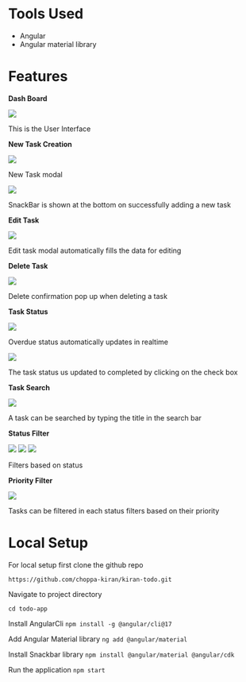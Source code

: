 # Tools Used

- Angular
- Angular material library

# Features

**Dash Board**

![](src/assets/demo/dashboard.png)

This is the User Interface

**New Task Creation**

![](src/assets/demo/newTask.png)

New Task modal

![](src/assets/demo/newTaskSnackbar.png)

SnackBar is shown at the bottom on successfully adding a new task

**Edit Task**

![](src/assets/demo/editTask.png)

Edit task modal automatically fills the data for editing

**Delete Task**

![](src/assets/demo/delete.png)

Delete confirmation pop up when deleting a task

**Task Status**

![](src/assets/demo/status.png)

Overdue status automatically updates in realtime

![](src/assets/demo/completed.png)

The task status us updated to completed by clicking on the check box

**Task Search**

![](src/assets/demo/search.png)

A task can be searched by typing the title in the search bar

**Status Filter**

![](src/assets/demo/upcomingFilter.png)
![](src/assets/demo/overdueFilter.png)
![](src/assets/demo/completedFilter.png)

Filters based on status

**Priority Filter**

![](src/assets/demo/priorityFilter.png)

Tasks can be filtered in each status filters based on their priority

# Local Setup

For local setup first clone the github repo

`https://github.com/choppa-kiran/kiran-todo.git`

Navigate to project directory

`cd todo-app`

Install AngularCli
`npm install -g @angular/cli@17`

Add Angular Material library
`ng add @angular/material`

Install Snackbar library
`npm install @angular/material @angular/cdk`

Run the application
`npm start`
